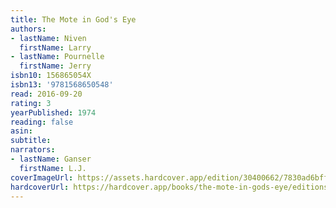 ```yaml
---
title: The Mote in God's Eye
authors:
- lastName: Niven
  firstName: Larry
- lastName: Pournelle
  firstName: Jerry
isbn10: 156865054X
isbn13: '9781568650548'
read: 2016-09-20
rating: 3
yearPublished: 1974
reading: false
asin:
subtitle:
narrators:
- lastName: Ganser
  firstName: L.J.
coverImageUrl: https://assets.hardcover.app/edition/30400662/7830ad6bff211fd169200619574b780f81294941.jpeg
hardcoverUrl: https://hardcover.app/books/the-mote-in-gods-eye/editions/12412563
---
```

